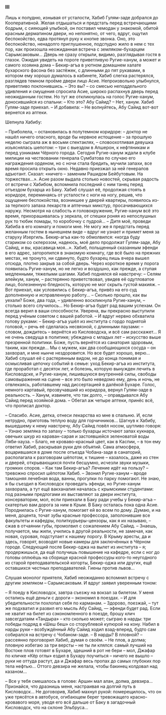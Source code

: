 ### III

Лишь к полудню, изнывая от усталости, Хабиб Гулям-заде добрался до Кооперативной.
Желая отдышаться и предстать перед встречающими бодрым, с сияющей улыбкой, он поставил чемодан у знакомой, обитой красным дерматином двери, но непонятно, от чего, вдруг, ощутил беспокойство, едва протянул руку к кнопке звонка.
Оно, это беспокойство, ненадолго приглушенное, подспудно жило в нем с тех пор, как произошла неожиданная встреча с земляком-бухарцем Сарымсаковым... 
Дверь не сразу открыли, видимо, разглядывая гостя в глазок. 
Ожидая увидеть на пороге приветливую Ругие-ханум, а может и самого хозяина дома – Бекир-агъа в уютном домашнем халате бухарского фасона без застёжек, с длинными до пят рукавами, в котором ему хорошо думалось в кабинете, Хабиб слегка растерялся, разглядев темном проёме двери лицо Асие.
Непроизвольно улыбнулся, приветливо поклонившись. 
– Это вы? – со смесью неподдельного удивления и смущения спросила Асие, широко распахнув дверь перед неожиданным гостем.
Но тут же откликнулась на голос Ругие-ханум, доносившийся из спальни: 
– Кто это?
Абу Сайид? 
– Нет, ханум.
Хабиб Гулям-заде приехал. –
И добавила: – Не волнуйтесь, Абу Сайид вот-вот вернется из аптеки.

Шепнула Хабибу:

– Приболела, – остановилась в полутемном коридоре: – доктор не нашёл ничего опасного, вроде бы нервное истощение – за прошлую неделю сыграла аж в восьми спектаклях, – словоохотливая девушка изъяснялась шепотом: – три с выездом в Апшерон, к нефтяникам и перед узниками Чёрного города.
Сегодня Ругие-ханум ждали в клубе милиции на чествовании генерала Сумбатова по случаю его награждения орденом, но с ночи стала бредить, мучили запахи, все время просила открыть окно.
Недавно приезжал за ней генералов адъютант.
Сказал: «ничего – заменим Рашидом Бейбутовым.
На торжествах…». 
Асие разом выдала столько новостей, скрывая радость от встречи с Хабибом, вспомнила последний с ним танец перед отъездом бухарца из Баку.
Хабиб слушал её, продолжая стоять в коридоре, переминаясь от усталости с ноги на ногу, решив, что ощущение беспокойства, возникшее у дверей квартиры, появилось из-за терпкого запаха лекарств и аптечных микстур, просачивающихся наружу. 
Несмотря на слабость и головокружение, Ругие-ханум всё это время, прихорашивалась у зеркала, от спешки роняя из непослушных рук то тюбик помады, то коробочку с пудрой… 
– Дитя моё, проведи Хабиба в его комнату и помоги мне.
Не могу же я предстать перед желанным гостем в нынешнем виде – вдруг не узнает и примет меня за старуху Изергиль.
Бекир-агъа как-то обмолвился: «когда буду стариком со склерозом, надеюсь, моё дело продолжат Гулям-заде, Абу Сайид, и вы, красавица моя...».
Хабиб, польщенный сказанным эфенди в его адрес, заторопился в знакомую комнату, где всё было на прежних местах, не тронуто, ни сдвинуто, будто бухарец лишь вчера вышел отсюда, плотно закрыв за собой дверь. 
Через короткое время у порога появилась Ругие-ханум, но не легко и воздушно, как прежде, а ступая медленными, тяжелыми шагами. 
Хабиб поднялся ей навстречу: 
– Селям алейкум, ханум, – растерянно приветствовал, увидев её одутловатое лицо, болезненную бледность, которую не мог скрыть густой макияж. – Вот приехал, как условились с Бекир-агъа, привёз на его суд дополненную и исправленную работу... 
– Сколько прошло, как вы уехали?
Боже, два года, – удивленно воскликнула Ругие-ханум, – столько всего случилось…
Но Бекир-агъа будет рад вашим успехам.
Он всегда верил в ваши способности.
Уверена, вы прекрасно выступили перед учёным советом с вашей работой. – И вдруг нервно обхватила голову руками: – Бекир-агъа ушёл из института с гордо поднятой головой, – речь её сделалась несвязной, с длинными паузами: – словом, дождитесь – вернётся из Кисловодска, и всё сам расскажет...
Я не очень сведуща в политике; убеждена с младых лет – искусство выше презренной политики.
Боже, пусть вернётся из санатория здоровым, таким, как прежде...
Мы с мужем, как два сообщающихся сосуда – он захворал, и мне нынче нездоровится.
Но все будет хорошо, верю… 
Хабиб слушал её с растерянным видом, не до конца понимая и осмысливая цепочку событий в семье: уход Бекир-агъа из института, где проработал с десяток лет, и болезнь, которую вынужден лечить в Кисловодске, и Ругие-ханум, лишившуюся внутренней силы, свободы самовыражения на сцене – все это было неведомо ему, день и ночь, не отвлекаясь, работавшему над диссертацией в далёкой Бухаре. 
Голос, немного картавый, прозвучавший из коридора, вернул Гулям-заде в реальность. 
– Ханум, извините, что так долго, – оправдывался Абу Сайид перед хозяйкой дома. – Обегал аж четыре аптеки, принёс всё, что прописал доктор.

– Спасибо.
Асие, детка, отнеси лекарства ко мне в спальню.
И, если нетрудно, приготовь теплую воду для горчичников... 
Шагнув к Хабибу, вышедшему к нему навстречу, Абу Сайид повёл носом, шутливо говоря: 
– Узнаю земляка по запаху – только бухарцы источают запах кукнара, овечьих шкур из караван-сарая и застоявшейся зеленоватой воды Ляби-хауза. 
– Благо, не кроваво-красный цвет, как в Каспии, – в тон ему ответил Хабиб, раскрывая руки для объятий. 
Сама атмосфера, воцарившаяся в доме после отъезда Чобана-заде в санаторий, располагала к разговорам шёпотом, к тишине – казалось, даже из стен и дверей, открывающихся почти бесшумно, исчезли звуки музыки, громких споров. 
– Как там Бекир-агъа?
Лечение идёт на пользу? – тревожно спросил шёпотом Хабиб. 
– Звонил Ругие-ханум – вроде тамошняя лечебная вода, ванны, прогулки по парку помогают.
Не знаю, я бы съездил в Кисловодск проведать эфенди, но Ругие-ханум захворала, а тут ещё вакханалия началась с крымскими студентами: под разными предлогами их выставляют за двери института, консерватории, мол, если приехали в Баку ради учебы у Бекир-агъа – скатертью вам дорога за ним в Крым.
В Баку осталась пока одна Асие.
Породнилась с Ругие-ханум, помогает ей во всем по дому.
Думаю, и на меня, доцента, точат зубы красные профессора, заполонившие все факультеты и кафедры, политкурьеры-цензоры, как я их называю, – сжав в отчаянии губы, промолвил с сожалением Абу Сайид. – Знаешь, получается, мы жили, учились в другой реальности, не замечая, как новая, суровая, подступает к нашему порогу.
В Крыму аресты, да и здесь, говорят, возводят новые камеры для заключённых в Чёрном городе.
Следующий после Бекир-оджа на вылет из института – я; продержишься, да ещё получишь повышение на кафедре, если с ног до головы оплюёшь на сборище красной профессуры кого-то неугодного из старой преподавательской когорты, Бекир-оджа или других, ещё оставшихся честных преподавателей.
Гиены против львов…

Слушая монолог приятеля, Хабиб неожиданно вспомнил встречу с другим земляком – Сарымсаковым.
И вдруг заявил уверенным тоном:

– Я поеду в Кисловодск, завтра съезжу на вокзал за билетом.
У меня остались ещё деньги с дороги – экономил в поездах. – И для убедительности похлопал себя по карманам. 
– Здорово, поезжай, – тут же подхватил и развил его мысль Абу Сайид, — эфенди будет рад.
Если не хватит на билет из сэкономленного в поезде, брошу клич завсегдатаям «Тандыра» – кто сколько может; сыграю в нарды: три победы подряд в «Шеш беш» со сторублевой купюрой на кону.
Набил в нарды руки – возбуждённый Абу Сайид ходил взад-вперед, будто сам собирался на встречу с Чобаном-заде. 
– В нарды?
В пловной? – рассеянно проговорил Хабиб, думая о своём. 
– Не плов, а долма; пловную избегаю за три версты – не ты ли клялся: самый лучший на Востоке плов готовят в Бухаре, здешний в рот не бери – мол, Джафар по кличке «Кёр оглы» ездил в Бухару поучиться – ничего не вышло – руки не оттуда растут, да и Джафар весь пропах до самых глубоких пор тела нефтью...
Оттого девзира не желала, чтобы бакинец колдовал над казаном...

– Все у тебя смешалось в голове: Аршин мал алан, долма, девзира...
Признайся, что дразнишь меня, настраивая на долгий путь в Кисловодск... 
Не договорив, Хабиб махнул рукой: померещилось, что он уже трясётся в автобусе, огибающем берег тревожащего красно-кровавого моря, уводя его всё дальше от Баку в загадочный Кисловодск, что на склоне Эльбруса... 
